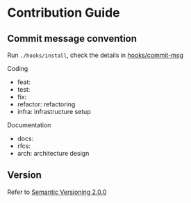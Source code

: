 # Contribution Guide

## Commit message convention

Run `./hooks/install`, check the details in [hooks/commit-msg](./hooks/commit-msg)

Coding

- feat:
- test:
- fix:
- refactor: refactoring
- infra: infrastructure setup

Documentation

- docs:
- rfcs:
- arch: architecture design

## Version

Refer to [Semantic Versioning 2.0.0](https://semver.org/)

